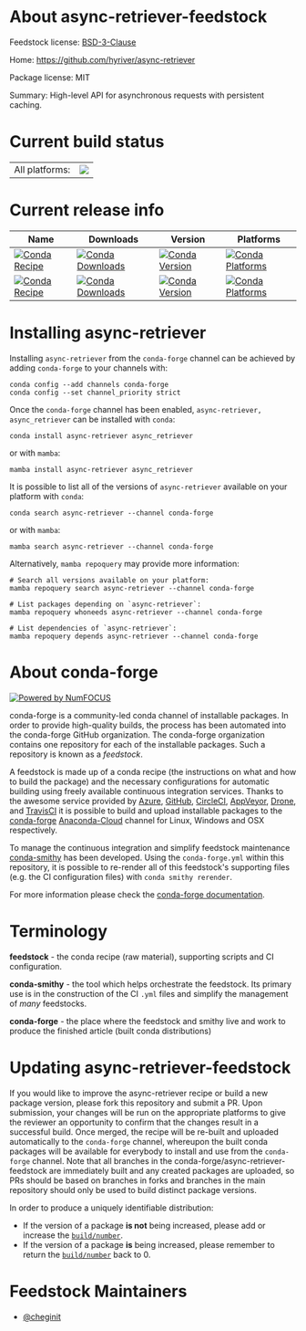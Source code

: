 About async-retriever-feedstock
===============================

Feedstock license: [BSD-3-Clause](https://github.com/conda-forge/async_retriever-feedstock/blob/main/LICENSE.txt)

Home: https://github.com/hyriver/async-retriever

Package license: MIT

Summary: High-level API for asynchronous requests with persistent caching.

Current build status
====================


<table><tr><td>All platforms:</td>
    <td>
      <a href="https://dev.azure.com/conda-forge/feedstock-builds/_build/latest?definitionId=12620&branchName=main">
        <img src="https://dev.azure.com/conda-forge/feedstock-builds/_apis/build/status/async_retriever-feedstock?branchName=main">
      </a>
    </td>
  </tr>
</table>

Current release info
====================

| Name | Downloads | Version | Platforms |
| --- | --- | --- | --- |
| [![Conda Recipe](https://img.shields.io/badge/recipe-async--retriever-green.svg)](https://anaconda.org/conda-forge/async-retriever) | [![Conda Downloads](https://img.shields.io/conda/dn/conda-forge/async-retriever.svg)](https://anaconda.org/conda-forge/async-retriever) | [![Conda Version](https://img.shields.io/conda/vn/conda-forge/async-retriever.svg)](https://anaconda.org/conda-forge/async-retriever) | [![Conda Platforms](https://img.shields.io/conda/pn/conda-forge/async-retriever.svg)](https://anaconda.org/conda-forge/async-retriever) |
| [![Conda Recipe](https://img.shields.io/badge/recipe-async_retriever-green.svg)](https://anaconda.org/conda-forge/async_retriever) | [![Conda Downloads](https://img.shields.io/conda/dn/conda-forge/async_retriever.svg)](https://anaconda.org/conda-forge/async_retriever) | [![Conda Version](https://img.shields.io/conda/vn/conda-forge/async_retriever.svg)](https://anaconda.org/conda-forge/async_retriever) | [![Conda Platforms](https://img.shields.io/conda/pn/conda-forge/async_retriever.svg)](https://anaconda.org/conda-forge/async_retriever) |

Installing async-retriever
==========================

Installing `async-retriever` from the `conda-forge` channel can be achieved by adding `conda-forge` to your channels with:

```
conda config --add channels conda-forge
conda config --set channel_priority strict
```

Once the `conda-forge` channel has been enabled, `async-retriever, async_retriever` can be installed with `conda`:

```
conda install async-retriever async_retriever
```

or with `mamba`:

```
mamba install async-retriever async_retriever
```

It is possible to list all of the versions of `async-retriever` available on your platform with `conda`:

```
conda search async-retriever --channel conda-forge
```

or with `mamba`:

```
mamba search async-retriever --channel conda-forge
```

Alternatively, `mamba repoquery` may provide more information:

```
# Search all versions available on your platform:
mamba repoquery search async-retriever --channel conda-forge

# List packages depending on `async-retriever`:
mamba repoquery whoneeds async-retriever --channel conda-forge

# List dependencies of `async-retriever`:
mamba repoquery depends async-retriever --channel conda-forge
```


About conda-forge
=================

[![Powered by
NumFOCUS](https://img.shields.io/badge/powered%20by-NumFOCUS-orange.svg?style=flat&colorA=E1523D&colorB=007D8A)](https://numfocus.org)

conda-forge is a community-led conda channel of installable packages.
In order to provide high-quality builds, the process has been automated into the
conda-forge GitHub organization. The conda-forge organization contains one repository
for each of the installable packages. Such a repository is known as a *feedstock*.

A feedstock is made up of a conda recipe (the instructions on what and how to build
the package) and the necessary configurations for automatic building using freely
available continuous integration services. Thanks to the awesome service provided by
[Azure](https://azure.microsoft.com/en-us/services/devops/), [GitHub](https://github.com/),
[CircleCI](https://circleci.com/), [AppVeyor](https://www.appveyor.com/),
[Drone](https://cloud.drone.io/welcome), and [TravisCI](https://travis-ci.com/)
it is possible to build and upload installable packages to the
[conda-forge](https://anaconda.org/conda-forge) [Anaconda-Cloud](https://anaconda.org/)
channel for Linux, Windows and OSX respectively.

To manage the continuous integration and simplify feedstock maintenance
[conda-smithy](https://github.com/conda-forge/conda-smithy) has been developed.
Using the ``conda-forge.yml`` within this repository, it is possible to re-render all of
this feedstock's supporting files (e.g. the CI configuration files) with ``conda smithy rerender``.

For more information please check the [conda-forge documentation](https://conda-forge.org/docs/).

Terminology
===========

**feedstock** - the conda recipe (raw material), supporting scripts and CI configuration.

**conda-smithy** - the tool which helps orchestrate the feedstock.
                   Its primary use is in the construction of the CI ``.yml`` files
                   and simplify the management of *many* feedstocks.

**conda-forge** - the place where the feedstock and smithy live and work to
                  produce the finished article (built conda distributions)


Updating async-retriever-feedstock
==================================

If you would like to improve the async-retriever recipe or build a new
package version, please fork this repository and submit a PR. Upon submission,
your changes will be run on the appropriate platforms to give the reviewer an
opportunity to confirm that the changes result in a successful build. Once
merged, the recipe will be re-built and uploaded automatically to the
`conda-forge` channel, whereupon the built conda packages will be available for
everybody to install and use from the `conda-forge` channel.
Note that all branches in the conda-forge/async-retriever-feedstock are
immediately built and any created packages are uploaded, so PRs should be based
on branches in forks and branches in the main repository should only be used to
build distinct package versions.

In order to produce a uniquely identifiable distribution:
 * If the version of a package **is not** being increased, please add or increase
   the [``build/number``](https://docs.conda.io/projects/conda-build/en/latest/resources/define-metadata.html#build-number-and-string).
 * If the version of a package **is** being increased, please remember to return
   the [``build/number``](https://docs.conda.io/projects/conda-build/en/latest/resources/define-metadata.html#build-number-and-string)
   back to 0.

Feedstock Maintainers
=====================

* [@cheginit](https://github.com/cheginit/)

